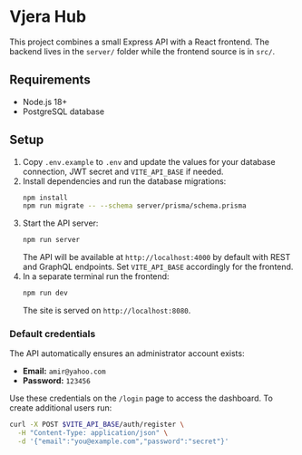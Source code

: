 # Vjera Hub

This project combines a small Express API with a React frontend. The backend lives in the `server/` folder while the frontend source is in `src/`.

## Requirements
* Node.js 18+
* PostgreSQL database

## Setup

1. Copy `.env.example` to `.env` and update the values for your database connection, JWT secret and `VITE_API_BASE` if needed.
2. Install dependencies and run the database migrations:
   ```bash
   npm install
   npm run migrate -- --schema server/prisma/schema.prisma
   ```
3. Start the API server:
   ```bash
   npm run server
   ```
   The API will be available at `http://localhost:4000` by default with REST and GraphQL endpoints. Set `VITE_API_BASE` accordingly for the frontend.
4. In a separate terminal run the frontend:
   ```bash
   npm run dev
   ```
   The site is served on `http://localhost:8080`.

### Default credentials

The API automatically ensures an administrator account exists:

- **Email:** `amir@yahoo.com`
- **Password:** `123456`

Use these credentials on the `/login` page to access the dashboard. To create additional users run:
```bash
curl -X POST $VITE_API_BASE/auth/register \
  -H "Content-Type: application/json" \
  -d '{"email":"you@example.com","password":"secret"}'
```
